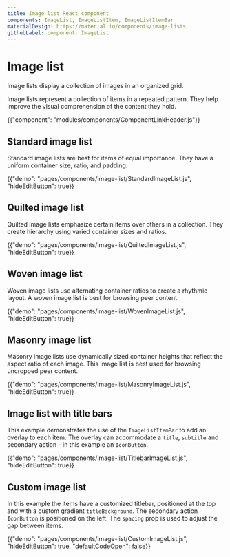 ```yaml
---
title: Image list React component
components: ImageList, ImageListItem, ImageListItemBar
materialDesign: https://material.io/components/image-lists
githubLabel: component: ImageList
---
```


# Image list

<p class="description">Image lists display a collection of images in an organized grid.</p>

Image lists represent a collection of items in a repeated pattern. They help improve the visual comprehension of the content they hold.

{{"component": "modules/components/ComponentLinkHeader.js"}}

## Standard image list

Standard image lists are best for items of equal importance. They have a uniform container size, ratio, and padding.

{{"demo": "pages/components/image-list/StandardImageList.js", "hideEditButton": true}}

## Quilted image list

Quilted image lists emphasize certain items over others in a collection. They create hierarchy using varied container sizes and ratios.

{{"demo": "pages/components/image-list/QuiltedImageList.js", "hideEditButton": true}}

## Woven image list

Woven image lists use alternating container ratios to create a rhythmic layout. A woven image list is best for browsing peer content.

{{"demo": "pages/components/image-list/WovenImageList.js", "hideEditButton": true}}

## Masonry image list

Masonry image lists use dynamically sized container heights that reflect the aspect ratio of each image. This image list is best used for browsing uncropped peer content.

{{"demo": "pages/components/image-list/MasonryImageList.js", "hideEditButton": true}}

## Image list with title bars

This example demonstrates the use of the `ImageListItemBar` to add an overlay to each item.
The overlay can accommodate a `title`, `subtitle` and secondary action - in this example an `IconButton`.

{{"demo": "pages/components/image-list/TitlebarImageList.js", "hideEditButton": true}}

## Custom image list

In this example the items have a customized titlebar, positioned at the top and with a custom gradient `titleBackground`.
The secondary action `IconButton` is positioned on the left. The `spacing` prop is used to adjust the gap between items.

{{"demo": "pages/components/image-list/CustomImageList.js", "hideEditButton": true, "defaultCodeOpen": false}}
